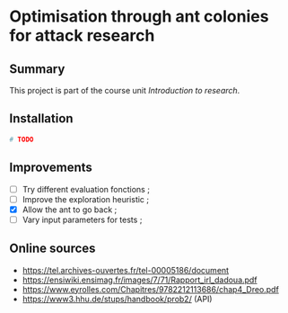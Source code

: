 # Optimisation through ant colonies for attack research

## Summary

This project is part of the course unit *Introduction to research*.

## Installation
```sh
# TODO
```

## Improvements
- [ ] Try different evaluation fonctions ;
- [ ] Improve the exploration heuristic ;
- [x] Allow the ant to go back ;
- [ ] Vary input parameters for tests ;

## Online sources
- https://tel.archives-ouvertes.fr/tel-00005186/document
- https://ensiwiki.ensimag.fr/images/7/71/Rapport_irl_dadoua.pdf
- https://www.eyrolles.com/Chapitres/9782212113686/chap4_Dreo.pdf
- https://www3.hhu.de/stups/handbook/prob2/ (API)
